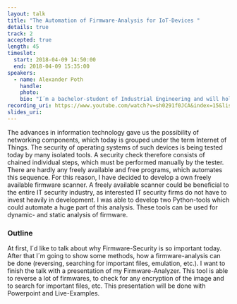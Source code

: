 ```yaml
---
layout: talk
title: "The Automation of Firmware-Analysis for IoT-Devices "
details: true
track: 2
accepted: true
length: 45
timeslot:
  start: 2018-04-09 14:50:00
  end: 2018-04-09 15:35:00
speakers: 
  - name: Alexander Poth
    handle: 
    photo: 
    bio: "I´m a bachelor-student of Industrial Engineering and will hold my degree in March 2019. Right now, I´m doing my bachelor thesis about a self-made tool to automate firmware-analysis. I´m doing this in cooperation with Eurofins Cybersec GmbH. Since February 2018, I´m a student employee for Penetration Testing. I will be employed as Junior-Penetration-Tester in March 2019. Before 2018, I was working as a technician for machine tools at BMW but I was a computer kid my whole life."
recording_uri: https://www.youtube.com/watch?v=sh0291f0JCA&index=15&list=PL8N5HiRDvZ-f063NRSyVm4gEycdI54ZXD&t=0s
slides_uri: 
---
```


The advances in information technology gave us the possibility of networking components, which today is grouped under the term Internet of Things.
The security of operating systems of such devices is being tested today by many isolated tools.
A security check therefore consists of chained individual steps, which must be performed manually by the tester.
There are hardly any freely available and free programs, which automates this sequence.
For this reason, I have decided to develop a own freely available firmware scanner.
A freely available scanner could be beneficial to the entire IT security industry, as interested IT security firms do not have to invest heavily in development.
I was able to develop two Python-tools which could automate a huge part of this analysis.
These tools can be used for dynamic- and static analysis of firmware.

### Outline
At first, I´d like to talk about why Firmware-Security is so important today.
After that I´m going to show some methods, how a firmware-analysis can be done (reversing, searching for important files, emulation, etc.). 
I want to finish the talk with a presentation of my Firmware-Analyzer.
This tool is able to reverse a lot of firmwares, to check for any encryption of the image and to search for important files, etc.
This presentation will be done with Powerpoint and Live-Examples.
